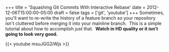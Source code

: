 +++
title = 'Squashing Git Commits With Interactive Rebase'
date = 2012-12-06T15:00:00-05:00
draft = false
tags = ['git', 'youtube']
+++
Sometimes, you'll want to re-write the history of a feature branch so your repository isn't cluttered before merging it into your mainline branch.  This is a simple tutorial about how to accomplish just that.  **Watch in HD quality or it isn't going to look very good.**

{{< youtube msuJGG2iWjs >}}
